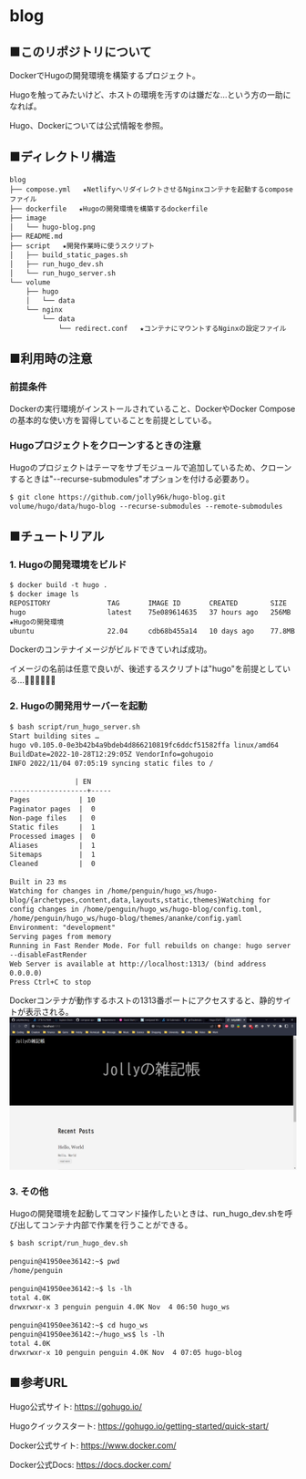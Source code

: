 # blog

## ■このリポジトリについて
DockerでHugoの開発環境を構築するプロジェクト。

Hugoを触ってみたいけど、ホストの環境を汚すのは嫌だな…という方の一助になれば。

Hugo、Dockerについては公式情報を参照。

## ■ディレクトリ構造
    blog
    ├── compose.yml   ★NetlifyへリダイレクトさせるNginxコンテナを起動するcomposeファイル
    ├── dockerfile   ★Hugoの開発環境を構築するdockerfile
    ├── image
    │   └── hugo-blog.png
    ├── README.md
    ├── script   ★開発作業時に使うスクリプト
    │   ├── build_static_pages.sh
    │   ├── run_hugo_dev.sh
    │   └── run_hugo_server.sh
    └── volume
        ├── hugo
        │   └── data
        └── nginx
            └── data
                └── redirect.conf   ★コンテナにマウントするNginxの設定ファイル

## ■利用時の注意
### 前提条件
Dockerの実行環境がインストールされていること、DockerやDocker Composeの基本的な使い方を習得していることを前提としている。

### Hugoプロジェクトをクローンするときの注意
Hugoのプロジェクトはテーマをサブモジュールで追加しているため、クローンするときは"--recurse-submodules"オプションを付ける必要あり。

    $ git clone https://github.com/jolly96k/hugo-blog.git volume/hugo/data/hugo-blog --recurse-submodules --remote-submodules

## ■チュートリアル
### 1. Hugoの開発環境をビルド
    $ docker build -t hugo .
    $ docker image ls
    REPOSITORY              TAG       IMAGE ID       CREATED        SIZE
    hugo                    latest    75e089614635   37 hours ago   256MB   ★Hugoの開発環境
    ubuntu                  22.04     cdb68b455a14   10 days ago    77.8MB

Dockerのコンテナイメージがビルドできていれば成功。

イメージの名前は任意で良いが、後述するスクリプトは"hugo"を前提としている...🙇‍♂️🙇‍♂️🙇‍♂️

### 2. Hugoの開発用サーバーを起動
    $ bash script/run_hugo_server.sh
    Start building sites …
    hugo v0.105.0-0e3b42b4a9bdeb4d866210819fc6ddcf51582ffa linux/amd64 BuildDate=2022-10-28T12:29:05Z VendorInfo=gohugoio
    INFO 2022/11/04 07:05:19 syncing static files to /

                    | EN
    -------------------+-----
    Pages            | 10
    Paginator pages  |  0
    Non-page files   |  0
    Static files     |  1
    Processed images |  0
    Aliases          |  1
    Sitemaps         |  1
    Cleaned          |  0

    Built in 23 ms
    Watching for changes in /home/penguin/hugo_ws/hugo-blog/{archetypes,content,data,layouts,static,themes}Watching for config changes in /home/penguin/hugo_ws/hugo-blog/config.toml, /home/penguin/hugo_ws/hugo-blog/themes/ananke/config.yaml
    Environment: "development"
    Serving pages from memory
    Running in Fast Render Mode. For full rebuilds on change: hugo server --disableFastRender
    Web Server is available at http://localhost:1313/ (bind address 0.0.0.0)
    Press Ctrl+C to stop

Dockerコンテナが動作するホストの1313番ポートにアクセスすると、静的サイトが表示される。
![静的サイト](image/hugo-blog.png)

### 3. その他
Hugoの開発環境を起動してコマンド操作したいときは、run_hugo_dev.shを呼び出してコンテナ内部で作業を行うことができる。

    $ bash script/run_hugo_dev.sh

    penguin@41950ee36142:~$ pwd
    /home/penguin

    penguin@41950ee36142:~$ ls -lh
    total 4.0K
    drwxrwxr-x 3 penguin penguin 4.0K Nov  4 06:50 hugo_ws

    penguin@41950ee36142:~$ cd hugo_ws
    penguin@41950ee36142:~/hugo_ws$ ls -lh
    total 4.0K
    drwxrwxr-x 10 penguin penguin 4.0K Nov  4 07:05 hugo-blog

## ■参考URL
Hugo公式サイト: <https://gohugo.io/>

Hugoクイックスタート: <https://gohugo.io/getting-started/quick-start/>

Docker公式サイト: <https://www.docker.com/>

Docker公式Docs: <https://docs.docker.com/>